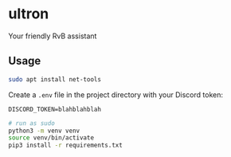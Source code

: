 # ultron

Your friendly RvB assistant

## Usage

```bash
sudo apt install net-tools
```

Create a `.env` file in the project directory with your Discord token:

```
DISCORD_TOKEN=blahblahblah
```

```bash
# run as sudo
python3 -m venv venv
source venv/bin/activate
pip3 install -r requirements.txt
```


